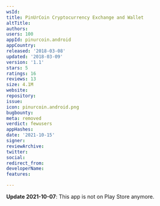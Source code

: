 ```yaml
---
wsId: 
title: PinUrCoin Cryptocurrency Exchange and Wallet
altTitle: 
authors: 
users: 100
appId: pinurcoin.android
appCountry: 
released: '2018-03-08'
updated: '2018-03-09'
version: '1.1'
stars: 5
ratings: 16
reviews: 13
size: 4.1M
website: 
repository: 
issue: 
icon: pinurcoin.android.png
bugbounty: 
meta: removed
verdict: fewusers
appHashes: 
date: '2021-10-15'
signer: 
reviewArchive: 
twitter: 
social: 
redirect_from: 
developerName: 
features: 

---
```


**Update 2021-10-07**: This app is not on Play Store anymore.

